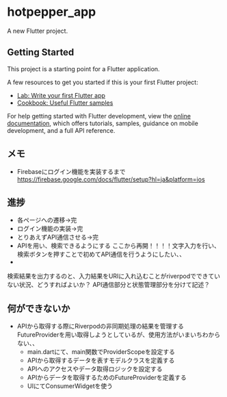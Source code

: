 # hotpepper_app

A new Flutter project.

## Getting Started

This project is a starting point for a Flutter application.

A few resources to get you started if this is your first Flutter project:

- [Lab: Write your first Flutter app](https://docs.flutter.dev/get-started/codelab)
- [Cookbook: Useful Flutter samples](https://docs.flutter.dev/cookbook)

For help getting started with Flutter development, view the
[online documentation](https://docs.flutter.dev/), which offers tutorials,
samples, guidance on mobile development, and a full API reference.

## メモ
- Firebaseにログイン機能を実装するまで
https://firebase.google.com/docs/flutter/setup?hl=ja&platform=ios

## 進捗
- 各ページへの遷移->完
- ログイン機能の実装->完
- とりあえずAPI通信させる→完
- APIを用い、検索できるようにする ここから再開！！！！文字入力を行い、検索ボタンを押すことで初めてAPI通信を行うようにしたい、、
- 


検索結果を出力するのと、入力結果をURIに入れ込むことがriverpodでできていない状況、どうすればよいか？
API通信部分と状態管理部分を分けて記述？

## 何ができないか
- APIから取得する際にRiverpodの非同期処理の結果を管理するFutureProviderを用い取得しようとしているが、使用方法がいまいちわからない、、
  - main.dartにて、main関数でProviderScopeを設定する
  - APIから取得するデータを表すモデルクラスを定義する
  - APIへのアクセスやデータ取得ロジックを設定する
  - APIからデータを取得するためのFutureProviderを定義する
  - UIにてConsumerWidgetを使う
